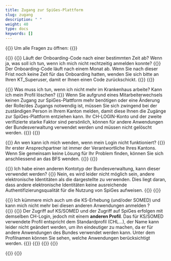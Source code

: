 ```yaml
---
title: Zugang zur SpiGes-Plattform 
slug: zugang 
description: " "
weight: 40
type: docs
keywords: []
---
```


{{<faqBlock>}}
Um alle Fragen zu öffnen: {{<collapsibleGroupCommand groupId="zugang">}}

{{<numberedList>}}
{{<listItem>}}
Läuft der Onboarding-Code nach einer bestimmten Zeit ab? Wenn ja, was soll ich tun, wenn ich mich nicht rechtzeitig anmelden konnte?
{{<collapsibleBlock groupId="zugang">}}
Der Onboarding-Code läuft nach einem Monat ab. Wenn Sie nach dieser Frist noch keine Zeit für das Onboarding hatten, wenden Sie sich bitte an Ihren KT_Superuser, damit er Ihnen einen Code zurückschickt.
{{</collapsibleBlock>}}
{{</listItem>}}

{{<listItem>}}
Was muss ich tun, wenn ich nicht mehr im Krankenhaus arbeite? Kann ich mein Profil löschen?
{{<collapsibleBlock groupId="zugang">}}
Wenn Sie aufgrund eines Mitarbeiterwechsels keinen Zugang zur SpiGes-Plattform mehr benötigen oder eine Änderung der Rolle/des Zugangs notwendig ist, müssen Sie sich zwingend bei der zuständigen Person in Ihrem Kanton melden, damit diese Ihnen die Zugänge zur SpiGes-Plattform entziehen kann. Ihr CH-LOGIN-Konto und der zweite verifizierte starke Faktor sind persönlich, können für andere Anwendungen der Bundesverwaltung verwendet werden und müssen nicht gelöscht werden.
{{</collapsibleBlock>}}
{{</listItem>}}

{{<listItem>}}
An wen kann ich mich wenden, wenn mein Login nicht funktioniert?
{{<collapsibleBlock groupId="zugang">}}
Ihr erster Ansprechpartner ist immer der Verantwortliche Ihres Kantons. Wenn Sie gemeinsam keine Lösung für Ihr Problem finden, können Sie sich anschliessend an das BFS wenden.
{{</collapsibleBlock>}}
{{</listItem>}}

{{<listItem>}}
Ich habe einen anderen Kontotyp der Bundesverwaltung, kann dieser verwendet werden?
{{<collapsibleBlock groupId="zugang">}}
Nein, es wird leider nicht möglich sein, andere elektronische Identitäten als die dargestellte zu verwenden. Dies liegt daran, dass andere elektronische Identitäten keine ausreichende Authentifizierungsqualität für die Nutzung von SpiGes aufweisen.
{{</collapsibleBlock>}}
{{</listItem>}}

{{<listItem>}} <!--DeepL-->
Ich kümmere mich auch um die KS-Erhebung (und/oder SOMED) und kann mich nicht mehr bei diesen anderen Anwendungen anmelden ?  
{{<collapsibleBlock groupId="zugang">}}
{{<markdown>}}
Der Zugriff auf KS/SOMED und der Zugriff auf SpiGes erfolgen mit demselben CH-Login, jedoch mit einem **anderen Profil**. Das für KS/SOMED verwendete Profil entspricht dem Standardprofil (CHL...), der Name kann leider nicht geändert werden, um ihn eindeutiger zu machen, da er für andere Anwendungen des Bundes verwendet werden kann. Unter dem Profilnamen können Sie sehen, welche Anwendungen berücksichtigt werden. 
{{</markdown>}} 
{{<insertImage image="profile_DE.png" class="edge max-w-90">}}
{{</collapsibleBlock>}}
{{</listItem>}}

{{</numberedList>}}
{{</faqBlock>}}
